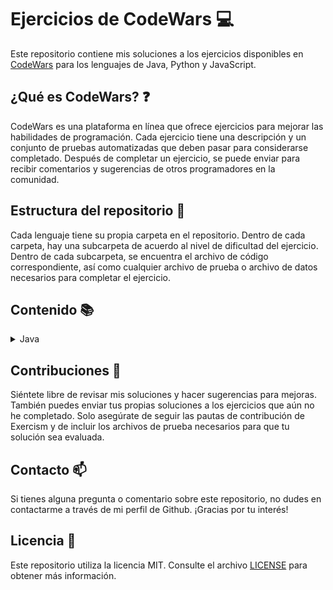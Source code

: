 # Ejercicios de CodeWars :computer:

Este repositorio contiene mis soluciones a los ejercicios disponibles en [CodeWars](https://www.codewars.com) para los lenguajes de Java, Python y JavaScript.

## ¿Qué es CodeWars? :question:

CodeWars es una plataforma en línea que ofrece ejercicios para mejorar las habilidades de programación. Cada ejercicio tiene una descripción y un conjunto de pruebas automatizadas que deben pasar para considerarse completado. Después de completar un ejercicio, se puede enviar para recibir comentarios y sugerencias de otros programadores en la comunidad.

## Estructura del repositorio :file_folder:

Cada lenguaje tiene su propia carpeta en el repositorio. Dentro de cada carpeta, hay una subcarpeta de acuerdo al nivel de dificultad del ejercicio. Dentro de cada subcarpeta, se encuentra el archivo de código correspondiente, así como cualquier archivo de prueba o archivo de datos necesarios para completar el ejercicio.

## Contenido :books:

<details>
  <summary>Java</summary>
  <ul>
    <details>
      <summary>Easy</summary>
      <ol type="1">
        <li><a href="/java/src/main/java/easy/Quadrant.java">Quadrants</a></li>
        <li><a href="/java/src/main/java/easy/QuarterOfTheYear.java">Quarter of the year</a></li>
        <li><a href="/java/src/main/java/easy/WolvesAndSheep.java">A wolf in sheep's clothing</a></li>
        <li><a href="/java/src/main/java/easy/TotalPoints.java">Total amount of points</a></li>
        <li><a href="/java/src/main/java/easy/Pillars.java">Pillars</a></li>
        <li><a href="/java/src/main/java/easy/TwiceAsOld.java">Twice as old</a></li>
        <li><a href="/java/src/main/java/easy/SumOfDifferencesInArray.java">Sum of differences in array</a></li>
        <li><a href="/java/src/main/java/easy/JustCountSheep.java">If you can't sleep, just count sheep!!</a></li>
        <li><a href="/java/src/main/java/easy/AreaOrPerimeter.java">Area or Perimeter</a></li>
        <li><a href="/java/src/main/java/easy/CatYearsDogYears.java">Cat years, Dog years</a></li>
        <li><a href="/java/src/main/java/easy/ReversedSequence.java">Reversed sequence</a></li>
        <li><a href="/java/src/main/java/easy/TheFeastOfManyBeasts.java">The Feast of Many Beasts</a></li>
        <li><a href="/java/src/main/java/easy/MultiplicationTableForNumber.java">Multiplication table for number</a></li>
        <li><a href="/java/src/main/java/easy/DayOfWeek.java">Return the day</a></li>
        <li><a href="/java/src/main/java/easy/CenturyFromYear.java">Century From Year</a></li>
        <li><a href="/java/src/main/java/easy/SimpleMultiplication.java">Simple multiplication</a></li>
        <li><a href="/java/src/main/java/easy/SortMyTextbooks.java">Sort My Textbooks</a></li>
        <li><a href="/java/src/main/java/easy/InvertValues.java">Invert values</a></li>
        <li><a href="/java/src/main/java/easy/WillThereBeEnoughSpace.java">Will there be enough space?</a></li>
        <li><a href="/java/src/main/java/easy/IsHeGonnaSurvive.java">Is he gonna survive?</a></li>
        <li><a href="/java/src/main/java/easy/SwitchItUp.java">Switch it Up!</a></li>
        <li><a href="/java/src/main/java/easy/FindThePosition.java">Find the position!</a></li>
        <li><a href="/java/src/main/java/easy/WillYouMakeIt.java">Will you make it?</a></li>
        <li><a href="/java/src/main/java/easy/ArrayPlusArray.java">Array plus array</a></li>
        <li><a href="/java/src/main/java/easy/AllStarCodeChallenge.java">All Star Code Challenge </a></li>
        <li><a href="/java/src/main/java/easy/TrafficLights.java">Traffic light</a></li>
        <li><a href="/java/src/main/java/easy/ReduceButGrow.java">Reduce but Grow</a></li>
        <li><a href="/java/src/main/java/easy/SumMixedArray.java">Sum Mixed Array</a></li>
        <li><a href="/java/src/main/java/easy/RemoveStringSpaces.java">Remove String Spaces</a></li>
        <li><a href="/java/src/main/java/easy/ConvertAStringToAnArray.java">Convert a string to an array</a></li>
        <li><a href="/java/src/main/java/easy/CalculateAverage.java">Calculate average</a></li>
        <li><a href="/java/src/main/java/easy/StringRepeat.java">String repeat</a></li>
        <li><a href="/java/src/main/java/easy/MakeUpperCase.java">Make UpperCase</a></li>
        <li><a href="/java/src/main/java/easy/LostWithoutAMap.java">Lost Without a Map</a></li>
        <li><a href="/java/src/main/java/easy/FakeBinary.java">Fake Binary</a></li>
        <li><a href="/java/src/main/java/easy/AbbreviateATwoWordName.java">Abbreviate a Two Word Name</a></li>
        <li><a href="/java/src/main/java/easy/FindMaximumAndMinimumValuesOfAList.java">Find Maximum and Minimum Values of a List</a></li>
      </ol>
    </details>
    <details>
      <summary>Medium</summary>
      <ol type="1">
        <li><a href="#">Ejercicio</a></li>
      </ol>
    </details>
    <details>
      <summary>Hard</summary>
      <ol type="1">
        <li><a href="#">Ejercicio</a></li>
      </ol>
    </details>
  </ul>
</details>

## Contribuciones :handshake:

Siéntete libre de revisar mis soluciones y hacer sugerencias para mejoras. También puedes enviar tus propias soluciones a los ejercicios que aún no he completado. Solo asegúrate de seguir las pautas de contribución de Exercism y de incluir los archivos de prueba necesarios para que tu solución sea evaluada.

## Contacto :mailbox:

Si tienes alguna pregunta o comentario sobre este repositorio, no dudes en contactarme a través de mi perfil de Github. ¡Gracias por tu interés!

## Licencia :page_facing_up:

Este repositorio utiliza la licencia MIT. Consulte el archivo [LICENSE](LICENSE) para obtener más información.
